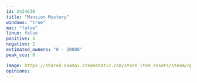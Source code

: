 ```yaml
---
id: 2424630
title: "Mansion Mystery"
windows: "true"
mac: "false"
linux: false
positive: 5
negative: 2
estimated_owners: "0 - 20000"
peak_ccu: 0

image: https://shared.akamai.steamstatic.com/store_item_assets/steam/apps/2424630/header.jpg?t=1704270957
opinions:
---
```

